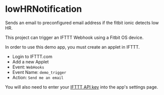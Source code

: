 # lowHRNotification

Sends an email to preconfigured email address if the fitbit ionic detects low HR.

This project can trigger an IFTTT Webhook using a Fitbit OS device.

In order to use this demo app, you must create an applet in IFTTT.

* Login to IFTTT.com
* Add a new Applet
* Event: `WebHooks`
* Event Name: `demo_trigger`
* Action: `Send me an email`

You will also need to enter your [IFTTT API
key](https://ifttt.com/services/maker_webhooks/settings) into the app's settings
page.
